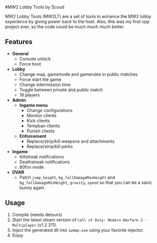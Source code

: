 #MW2 Lobby Tools by Scoud

MW2 Lobby Tools (MW2LT) are a set of tools to enhance the MW2 lobby experience by giving power back to the host.
Also, this was my first cpp project ever, so the code could be much much much better.

## Features
* **General**
  * Console unlock
  * Force host
* **Lobby**
  * Change map, gamemode and gamerules in public matches
  * Force start the game
  * Change intermission time
  * Toggle between private and public match
  * 18 players
* **Admin**
  * **Ingame menu**
    * Change configurations
    * Monitor clients
    * Kick clients
    * Tempban clients
    * Punish clients
  * **Enforcement**
    * Replace/strip/kill weapons and attachments
    * Replace/strip/kill perks
* **Ingame**
  * Killstreak notifications
  * Deathstreak notifications
  * 80fov mode
* **DVAR**
  * Patch `jump_height`, `bg_fallDamageMaxHeight` and `bg_fallDamageMinHeight`, `gravity`, `speed` so that you can be a sanic bunny again

## Usage
1. Compile (needs detours)
2. Start the latest steam version of `Call of Duty: Modern Warfare 2 - Multiplayer` (v1.2.211).
3. Inject the generated dll into `iw4mp.exe` using your favorite injector.
4. Enjoy